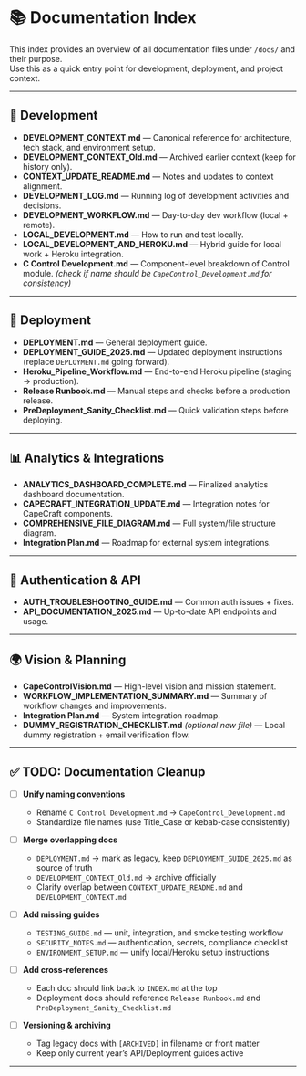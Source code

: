 # 📚 Documentation Index

This index provides an overview of all documentation files under `/docs/` and their purpose.  
Use this as a quick entry point for development, deployment, and project context.

---

## 🔧 Development

- **DEVELOPMENT_CONTEXT.md** — Canonical reference for architecture, tech stack, and environment setup.  
- **DEVELOPMENT_CONTEXT_Old.md** — Archived earlier context (keep for history only).  
- **CONTEXT_UPDATE_README.md** — Notes and updates to context alignment.  
- **DEVELOPMENT_LOG.md** — Running log of development activities and decisions.  
- **DEVELOPMENT_WORKFLOW.md** — Day-to-day dev workflow (local + remote).  
- **LOCAL_DEVELOPMENT.md** — How to run and test locally.  
- **LOCAL_DEVELOPMENT_AND_HEROKU.md** — Hybrid guide for local work + Heroku integration.  
- **C Control Development.md** — Component-level breakdown of Control module. *(check if name should be `CapeControl_Development.md` for consistency)*

---

## 🚀 Deployment

- **DEPLOYMENT.md** — General deployment guide.  
- **DEPLOYMENT_GUIDE_2025.md** — Updated deployment instructions (replace `DEPLOYMENT.md` going forward).  
- **Heroku_Pipeline_Workflow.md** — End-to-end Heroku pipeline (staging → production).  
- **Release Runbook.md** — Manual steps and checks before a production release.  
- **PreDeployment_Sanity_Checklist.md** — Quick validation steps before deploying.  

---

## 📊 Analytics & Integrations

- **ANALYTICS_DASHBOARD_COMPLETE.md** — Finalized analytics dashboard documentation.  
- **CAPECRAFT_INTEGRATION_UPDATE.md** — Integration notes for CapeCraft components.  
- **COMPREHENSIVE_FILE_DIAGRAM.md** — Full system/file structure diagram.  
- **Integration Plan.md** — Roadmap for external system integrations.  

---

## 🔐 Authentication & API

- **AUTH_TROUBLESHOOTING_GUIDE.md** — Common auth issues + fixes.  
- **API_DOCUMENTATION_2025.md** — Up-to-date API endpoints and usage.  

---

## 🌍 Vision & Planning

- **CapeControlVision.md** — High-level vision and mission statement.  
- **WORKFLOW_IMPLEMENTATION_SUMMARY.md** — Summary of workflow changes and improvements.  
- **Integration Plan.md** — System integration roadmap.  
- **DUMMY_REGISTRATION_CHECKLIST.md** *(optional new file)* — Local dummy registration + email verification flow.  

---

## ✅ TODO: Documentation Cleanup

- [ ] **Unify naming conventions**  
  - Rename `C Control Development.md` → `CapeControl_Development.md`  
  - Standardize file names (use Title_Case or kebab-case consistently)  

- [ ] **Merge overlapping docs**  
  - `DEPLOYMENT.md` → mark as legacy, keep `DEPLOYMENT_GUIDE_2025.md` as source of truth  
  - `DEVELOPMENT_CONTEXT_Old.md` → archive officially  
  - Clarify overlap between `CONTEXT_UPDATE_README.md` and `DEVELOPMENT_CONTEXT.md`  

- [ ] **Add missing guides**  
  - `TESTING_GUIDE.md` — unit, integration, and smoke testing workflow  
  - `SECURITY_NOTES.md` — authentication, secrets, compliance checklist  
  - `ENVIRONMENT_SETUP.md` — unify local/Heroku setup instructions  

- [ ] **Add cross-references**  
  - Each doc should link back to `INDEX.md` at the top  
  - Deployment docs should reference `Release Runbook.md` and `PreDeployment_Sanity_Checklist.md`  

- [ ] **Versioning & archiving**  
  - Tag legacy docs with `[ARCHIVED]` in filename or front matter  
  - Keep only current year’s API/Deployment guides active  

---
